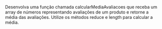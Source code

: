 Desenvolva uma função chamada calcularMediaAvaliacoes que receba um array de números representando avaliações de um produto e retorne a média das avaliações. Utilize os métodos reduce e length para calcular a média.
